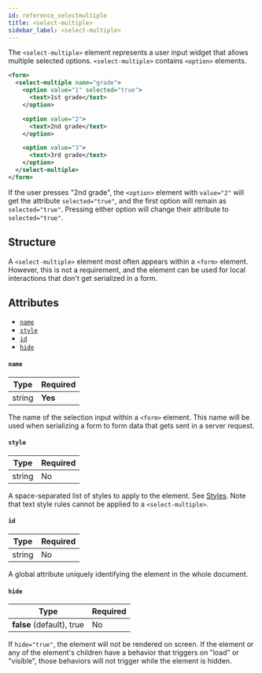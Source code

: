 ```yaml
---
id: reference_selectmultiple
title: <select-multiple>
sidebar_label: <select-multiple>
---
```


The `<select-multiple>` element represents a user input widget that allows multiple selected options. `<select-multiple>` contains `<option>` elements.

```xml
<form>
  <select-multiple name="grade">
    <option value="1" selected="true">
      <text>1st grade</text>
    </option>

    <option value="2">
      <text>2nd grade</text>
    </option>

    <option value="3">
      <text>3rd grade</text>
    </option>
  </select-multiple>
</form>
```

If the user presses "2nd grade", the `<option>` element with `value="2"` will get the attribute `selected="true"`, and the first option will remain as `selected="true"`. Pressing either option will change their attribute to `selected="true"`.

## Structure

A `<select-multiple>` element most often appears within a `<form>` element. However, this is not a requirement, and the element can be used for local interactions that don't get serialized in a form.

## Attributes

- [`name`](#name)
- [`style`](#style)
- [`id`](#id)
- [`hide`](#hide)

#### `name`

| Type   | Required |
| ------ | -------- |
| string | **Yes**  |

The name of the selection input within a `<form>` element. This name will be used when serializing a form to form data that gets sent in a server request.

#### `style`

| Type   | Required |
| ------ | -------- |
| string | No       |

A space-separated list of styles to apply to the element. See [Styles](/docs/reference_style). Note that text style rules cannot be applied to a `<select-multiple>`.

#### `id`

| Type   | Required |
| ------ | -------- |
| string | No       |

A global attribute uniquely identifying the element in the whole document.

#### `hide`

| Type                      | Required |
| ------------------------- | -------- |
| **false** (default), true | No       |

If `hide="true"`, the element will not be rendered on screen. If the element or any of the element's children have a behavior that triggers on "load" or "visible", those behaviors will not trigger while the element is hidden.
